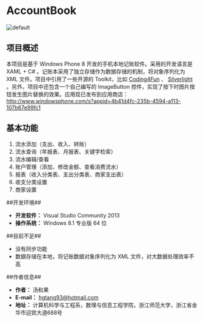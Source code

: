 # AccountBook
![default](https://cloud.githubusercontent.com/assets/11957202/8506734/43169fb6-2256-11e5-97f5-210056025c56.png)

## 项目概述

本项目是基于 Windows Phone 8 开发的手机本地记账软件。采用的开发语言是 XAML + C# 。记账本采用了独立存储作为数据存储的机制，将对象序列化为 XML 文件。项目中引用了一些开源的 Toolkit，比如 [Coding4Fun](http://coding4fun.codeplex.com/) 、 [Silverlight](http://silverlight.codeplex.com/) 。另外，项目中还包含一个自己编写的 ImageButton 控件，实现了按下时图片按钮发生图片替换的效果。应用现已发布到应用商店：http://www.windowsphone.com/s?appid=4b41d4fc-235b-4594-a113-107b67e99fc1

## 基本功能

1. 流水添加（支出、收入、转账）
2. 流水查询（年报表、月报表、关键字检索）
3. 流水编辑/查看
4. 账户管理（添加、修改金额、查看消费流水）
5. 报表（收入分类表、支出分类表、商家支出表）
6. 收支分类设置
7. 商家设置

##开发环境##
    
* **开发软件：** Visual Studio Community 2013
* **操作系统：** Windows 8.1 专业版 64 位

##目前不足##

+ 没有同步功能
+ 数据存储在本地，将记账数据对象序列化为 XML 文件，对大数据处理效率不高

##作者信息##

* **作者：** 汤和果
* **E-mail：** [hgtang93@hotmail.com](mailto:hgtang93@hotmail.com)
* **地址：** 计算机科学与工程系，数理与信息工程学院，浙江师范大学，浙江省金华市迎宾大道688号
